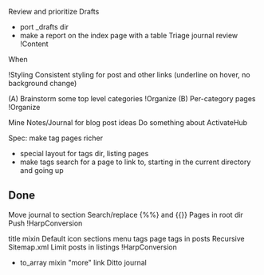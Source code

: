 Review and prioritize Drafts
 - port _drafts dir
 - make a report on the index page with a table
Triage journal review !Content


When 

!Styling
Consistent styling for post and other links (underline on hover, no background change)

(A) Brainstorm some top level categories !Organize
(B) Per-category pages !Organize

Mine Notes/Journal for blog post ideas
Do something about ActivateHub

Spec: make tag pages richer

 - special layout for tags dir, listing pages
 - make tags search for a page to link to, starting in the current directory and going up
 

## Done

Move journal to section
Search/replace {%%} and {{}} Pages in root dir
Push !HarpConversion

title mixin
Default icon
sections menu
tags page
tags in posts
Recursive Sitemap.xml
Limit posts in listings !HarpConversion
 - to_array mixin
"more" link
Ditto journal
